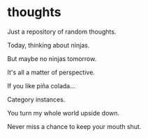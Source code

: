 thoughts
========
  Just a repository of random thoughts.

  Today, thinking about ninjas.
  
  But maybe no ninjas tomorrow.

  It's all a matter of perspective.

  If you like piña colada...

  Category instances.
  
  You turn my whole world upside down.

  Never miss a chance to keep your mouth shut.
